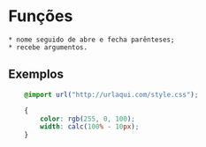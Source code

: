 # Funções

    * nome seguido de abre e fecha parênteses;
    * recebe argumentos.

## Exemplos

```CSS
    @import url("http://urlaqui.com/style.css");

    {
        color: rgb(255, 0, 100);
        width: calc(100% - 10px);
    }
```